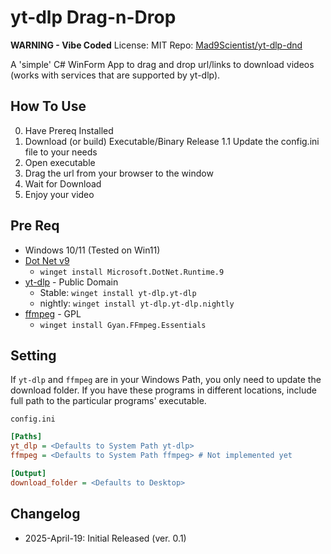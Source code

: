# yt-dlp Drag-n-Drop

**WARNING - Vibe Coded**
License: MIT
Repo: [Mad9Scientist/yt-dlp-dnd](https://www.github.com/mad9scientist/yt-dlp-dnd)

A 'simple' C# WinForm App to drag and drop url/links to download videos (works with services that are supported by 
yt-dlp).


## How To Use

0. Have Prereq Installed
1. Download (or build) Executable/Binary Release
    1.1 Update the config.ini file to your needs
2. Open executable
3. Drag the url from your browser to the window
4. Wait for Download
5. Enjoy your video


## Pre Req

* Windows 10/11 (Tested on Win11)
* [Dot Net v9](https://dotnet.microsoft.com/en-us/download/dotnet/9.0/runtime)
    * `winget install Microsoft.DotNet.Runtime.9`
* [yt-dlp](https://github.com/yt-dlp/yt-dlp) - Public Domain
    * Stable: `winget install yt-dlp.yt-dlp`
    * nightly: `winget install yt-dlp.yt-dlp.nightly`
* [ffmpeg](https://ffmpeg.org/) - GPL
    * `winget install Gyan.FFmpeg.Essentials`

## Setting

If `yt-dlp` and `ffmpeg` are in your Windows Path, you only need to update the download folder. If you have these 
programs in different locations, include full path to the particular programs' executable.

`config.ini`
```ini
[Paths]
yt_dlp = <Defaults to System Path yt-dlp>
ffmpeg = <Defaults to System Path ffmpeg> # Not implemented yet

[Output]
download_folder = <Defaults to Desktop>
```

## Changelog

* 2025-April-19: Initial Released (ver. 0.1)